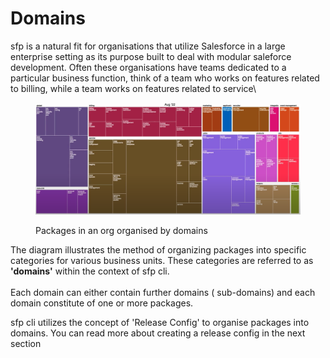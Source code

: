# Domains

sfp is a natural fit for organisations that utilize Salesforce in a large enterprise setting as its purpose built to deal with modular saleforce development. Often these organisations have teams dedicated to a particular business function, think of a team who works on features related to billing, while a team works on features related to service\


<figure><img src="../.gitbook/assets/package-evolution.png" alt=""><figcaption><p>Packages in an org organised by domains</p></figcaption></figure>

The diagram illustrates the method of organizing packages into specific categories for various business units. These categories are referred to as **'domains'** within the context of sfp cli.\
\
Each domain can either contain further domains ( sub-domains) and each domain constitute of  one or more packages.&#x20;

sfp cli  utilizes the concept of 'Release Config' to organise packages into domains. You can read more about  creating a release config in the next section

